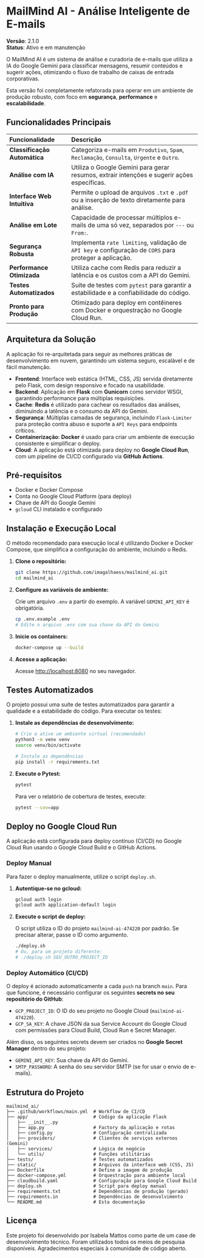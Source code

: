 # MailMind AI - Análise Inteligente de E-mails

**Versão**: 2.1.0  
**Status**: Ativo e em manutenção

O MailMind AI é um sistema de análise e curadoria de e-mails que utiliza a IA do Google Gemini para classificar mensagens, resumir conteúdos e sugerir ações, otimizando o fluxo de trabalho de caixas de entrada corporativas.

Esta versão foi completamente refatorada para operar em um ambiente de produção robusto, com foco em **segurança**, **performance** e **escalabilidade**.

## Funcionalidades Principais

| Funcionalidade | Descrição |
| :--- | :--- |
| **Classificação Automática** | Categoriza e-mails em `Produtivo`, `Spam`, `Reclamação`, `Consulta`, `Urgente` e `Outro`. |
| **Análise com IA** | Utiliza o Google Gemini para gerar resumos, extrair intenções e sugerir ações específicas. |
| **Interface Web Intuitiva** | Permite o upload de arquivos `.txt` e `.pdf` ou a inserção de texto diretamente para análise. |
| **Análise em Lote** | Capacidade de processar múltiplos e-mails de uma só vez, separados por `---` ou `From:`. |
| **Segurança Robusta** | Implementa `rate limiting`, validação de `API key` e configuração de `CORS` para proteger a aplicação. |
| **Performance Otimizada** | Utiliza cache com Redis para reduzir a latência e os custos com a API do Gemini. |
| **Testes Automatizados** | Suíte de testes com `pytest` para garantir a estabilidade e a confiabilidade do código. |
| **Pronto para Produção** | Otimizado para deploy em contêineres com Docker e orquestração no Google Cloud Run. |

## Arquitetura da Solução

A aplicação foi re-arquitetada para seguir as melhores práticas de desenvolvimento em nuvem, garantindo um sistema seguro, escalável e de fácil manutenção.

- **Frontend**: Interface web estática (HTML, CSS, JS) servida diretamente pelo Flask, com design responsivo e focado na usabilidade.
- **Backend**: Aplicação em **Flask** com **Gunicorn** como servidor WSGI, garantindo performance para múltiplas requisições.
- **Cache**: **Redis** é utilizado para cachear os resultados das análises, diminuindo a latência e o consumo da API do Gemini.
- **Segurança**: Múltiplas camadas de segurança, incluindo `Flask-Limiter` para proteção contra abuso e suporte a `API Keys` para endpoints críticos.
- **Containerização**: **Docker** é usado para criar um ambiente de execução consistente e simplificar o deploy.
- **Cloud**: A aplicação está otimizada para deploy no **Google Cloud Run**, com um pipeline de CI/CD configurado via **GitHub Actions**.

## Pré-requisitos

- Docker e Docker Compose
- Conta no Google Cloud Platform (para deploy)
- Chave de API do Google Gemini
- `gcloud` CLI instalado e configurado

## Instalação e Execução Local

O método recomendado para execução local é utilizando Docker e Docker Compose, que simplifica a configuração do ambiente, incluindo o Redis.

1.  **Clone o repositório:**

    ```bash
    git clone https://github.com/imagalhaess/mailmind_ai.git
    cd mailmind_ai
    ```

2.  **Configure as variáveis de ambiente:**

    Crie um arquivo `.env` a partir do exemplo. A variável `GEMINI_API_KEY` é obrigatória.

    ```bash
    cp .env.example .env
    # Edite o arquivo .env com sua chave da API do Gemini
    ```

3.  **Inicie os containers:**

    ```bash
    docker-compose up --build
    ```

4.  **Acesse a aplicação:**

    Acesse [http://localhost:8080](http://localhost:8080) no seu navegador.

## Testes Automatizados

O projeto possui uma suíte de testes automatizados para garantir a qualidade e a estabilidade do código. Para executar os testes:

1.  **Instale as dependências de desenvolvimento:**

    ```bash
    # Crie e ative um ambiente virtual (recomendado)
    python3 -m venv venv
    source venv/bin/activate
    
    # Instale as dependências
    pip install -r requirements.txt
    ```

2.  **Execute o Pytest:**

    ```bash
    pytest
    ```

    Para ver o relatório de cobertura de testes, execute:

    ```bash
    pytest --cov=app
    ```

## Deploy no Google Cloud Run

A aplicação está configurada para deploy contínuo (CI/CD) no Google Cloud Run usando o Google Cloud Build e o GitHub Actions.

### Deploy Manual

Para fazer o deploy manualmente, utilize o script `deploy.sh`.

1.  **Autentique-se no gcloud:**

    ```bash
    gcloud auth login
    gcloud auth application-default login
    ```

2.  **Execute o script de deploy:**

    O script utiliza o ID do projeto `mailmind-ai-474220` por padrão. Se precisar alterar, passe o ID como argumento.

    ```bash
    ./deploy.sh
    # Ou, para um projeto diferente:
    # ./deploy.sh SEU_OUTRO_PROJECT_ID
    ```

### Deploy Automático (CI/CD)

O deploy é acionado automaticamente a cada `push` na branch `main`. Para que funcione, é necessário configurar os seguintes **secrets no seu repositório do GitHub**:

-   `GCP_PROJECT_ID`: O ID do seu projeto no Google Cloud (`mailmind-ai-474220`).
-   `GCP_SA_KEY`: A chave JSON da sua Service Account do Google Cloud com permissões para Cloud Build, Cloud Run e Secret Manager.

Além disso, os seguintes secrets devem ser criados no **Google Secret Manager** dentro do seu projeto:

-   `GEMINI_API_KEY`: Sua chave da API do Gemini.
-   `SMTP_PASSWORD`: A senha do seu servidor SMTP (se for usar o envio de e-mails).

## Estrutura do Projeto

```
mailmind_ai/
├── .github/workflows/main.yml  # Workflow de CI/CD
├── app/                        # Código da aplicação Flask
│   ├── __init__.py
│   ├── app.py                  # Factory da aplicação e rotas
│   ├── config.py               # Configuração centralizada
│   ├── providers/              # Clientes de serviços externos (Gemini)
│   ├── services/               # Lógica de negócio
│   └── utils/                  # Funções utilitárias
├── tests/                      # Testes automatizados
├── static/                     # Arquivos da interface web (CSS, JS)
├── Dockerfile                  # Define a imagem de produção
├── docker-compose.yml          # Orquestração para ambiente local
├── cloudbuild.yaml             # Configuração para Google Cloud Build
├── deploy.sh                   # Script para deploy manual
├── requirements.txt            # Dependências de produção (gerado)
├── requirements.in             # Dependências de desenvolvimento
└── README.md                   # Esta documentação
```

## Licença

Este projeto foi desenvolvido por Isabela Mattos como parte de um case de desenvolvimento técnico.
Foram utilizados todos os meios de pesquisa disponíveis.
Agradecimentos especiais à comunidade de código aberto.

